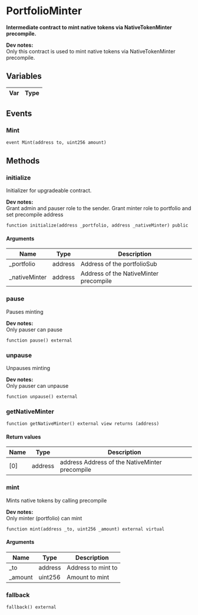 # PortfolioMinter

**Intermediate contract to mint native tokens via NativeTokenMinter precompile.**


**Dev notes:** \
Only this contract is used to mint native tokens via NativeTokenMinter precompile.


## Variables

| Var | Type |
| --- | --- |

## Events

### Mint



```solidity
event Mint(address to, uint256 amount)
```

## Methods

### initialize

Initializer for upgradeable contract.

**Dev notes:** \
Grant admin and pauser role to the sender. Grant minter role to portfolio and set precompile address

```solidity
function initialize(address _portfolio, address _nativeMinter) public
```

#### Arguments

| Name | Type | Description |
| ---- | ---- | ----------- |
| _portfolio | address | Address of the portfolioSub |
| _nativeMinter | address | Address of the NativeMinter precompile |


### pause

Pauses minting

**Dev notes:** \
Only pauser can pause

```solidity
function pause() external
```


### unpause

Unpauses minting

**Dev notes:** \
Only pauser can unpause

```solidity
function unpause() external
```


### getNativeMinter



```solidity
function getNativeMinter() external view returns (address)
```


#### Return values

| Name | Type | Description |
| ---- | ---- | ----------- |
| [0] | address | address  Address of the NativeMinter precompile |

### mint

Mints native tokens by calling precompile

**Dev notes:** \
Only minter (portfolio) can mint

```solidity
function mint(address _to, uint256 _amount) external virtual
```

#### Arguments

| Name | Type | Description |
| ---- | ---- | ----------- |
| _to | address | Address to mint to |
| _amount | uint256 | Amount to mint |


### fallback



```solidity
fallback() external
```



